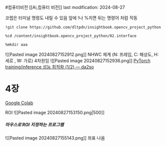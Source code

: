 #컴퓨터비전 
[[Ai,컴퓨터 비전]]
last modification: 2024-08-27

코랩은 터미널 명령도 내릴 수 있음
앞에 !나 %치면 뒤는 명령어 처럼 작동
```
!git clone https://github.com/dltpdn/insightbook.opencv_project_python

%cd /content/insightbook.opencv_project_python/02.interface

%mkdir aaa
```

![[Pasted image 20240827152912.png]]
NHWC 체계
(N: 프레임, C: 해상도, H: 세로 , W: 가로)
4차원임
![[Pasted image 20240827152936.png]]
[PyTorch training/inference 성능 최적화 (1/2) — da2so](https://da2so.tistory.com/70)

# 4장
[Google Colab](https://colab.research.google.com/drive/1mpVe3iYgjXaMS4k29E4BdjHnJPBNZv9K?usp=sharing#scrollTo=1eZywmkJUVDl)

ROI
![[Pasted image 20240827153150.png|500]]

##### 마우스로 ROI 지정하는 프로그램
![[Pasted image 20240827155143.png]]
좌표 나옴